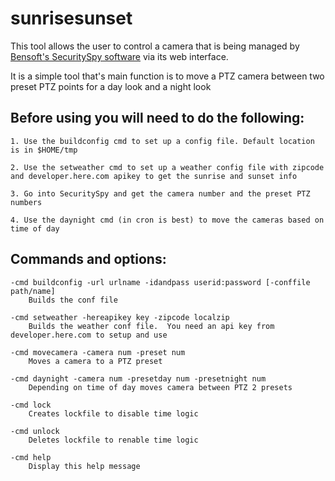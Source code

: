 # sunrisesunset
This tool allows the user to control a camera that is being managed by [Bensoft's SecuritySpy software](https://bensoftware.com/securityspy/) via its web interface.  

It is a simple tool that's main function is to move a PTZ camera between two preset PTZ points for a day look and a night look

## Before using you will need to do the following:

	1. Use the buildconfig cmd to set up a config file. Default location is in $HOME/tmp

	2. Use the setweather cmd to set up a weather config file with zipcode and developer.here.com apikey to get the sunrise and sunset info

	3. Go into SecuritySpy and get the camera number and the preset PTZ numbers

	4. Use the daynight cmd (in cron is best) to move the cameras based on time of day

## Commands and options:

```
-cmd buildconfig -url urlname -idandpass userid:password [-conffile path/name]
	Builds the conf file

-cmd setweather -hereapikey key -zipcode localzip
	Builds the weather conf file.  You need an api key from developer.here.com to setup and use

-cmd movecamera -camera num -preset num 
	Moves a camera to a PTZ preset

-cmd daynight -camera num -presetday num -presetnight num
	Depending on time of day moves camera between PTZ 2 presets

-cmd lock
	Creates lockfile to disable time logic

-cmd unlock
	Deletes lockfile to renable time logic

-cmd help
	Display this help message
```
